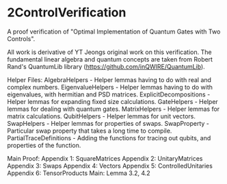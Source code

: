 # 2ControlVerification
A proof verification of "Optimal Implementation of Quantum Gates with Two Controls".

All work is derivative of YT Jeongs original work on this verification.
The fundamental linear algebra and quantum concepts are taken from Robert Rand's QuantumLib library (https://github.com/inQWIRE/QuantumLib).

Helper Files: 
AlgebraHelpers - Helper lemmas having to do with real and complex numbers. 
EigenvalueHelpers - Helper lemmas having to do with eigenvalues, with hermitian and PSD matrices.
ExplicitDecompositions - Helper lemmas for expanding fixed size calculations.
GateHelpers - Helper lemmas for dealing with quantum gates. 
MatrixHelpers - Helper lemmas for matrix calculations. 
QubitHelpers - Helper lemmas for unit vectors.
SwapHelpers - Helper lemmas for properties of swaps.
SwapProperty - Particular swap property that takes a long time to compile.
PartialTraceDefinitions - Adding the functions for tracing out qubits, and properties of the function.

Main Proof:
Appendix 1: SquareMatrices
Appendix 2: UnitaryMatrices
Appendix 3: Swaps
Appendix 4: Vectors
Appendix 5: ControlledUnitaries
Appendix 6: TensorProducts
Main: Lemma 3.2, 4.2